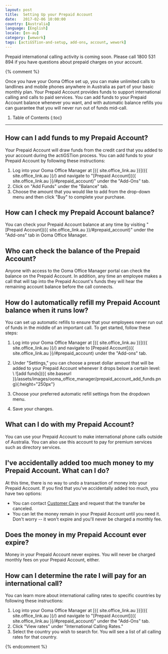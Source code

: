 ```yaml
---
layout: post
title:  Setting Up your Prepaid Account
date:   2017-02-06 10:00:00
country: [Australia]
language: [English]
locale: [en-au]
category: [wework]
tags: [actiGSTion-and-setup, add-ons, account, wework]
---
```


Prepaid international calling activity is coming soon. Please call 1800 531 894 if you have questions about prepaid charges on your account.

{% comment %}

Once you have your Ooma Office set up, you can make unlimited calls to landlines and mobile phones anywhere in Australia as part of your basic monthly plan. Your Prepaid Account provides funds to support international calling and calls to paid services. You can add funds to your Prepaid Account balance whenever you want, and with automatic balance refills you can guarantee that you will never run out of funds mid-call.

1. Table of Contents
{:toc}
* * *

## How can I add funds to my Prepaid Account?

Your Prepaid Account will draw funds from the credit card that you added to your account during the actiGSTion process. You can add funds to your Prepaid Account by following these instructions:

1. Log into your Ooma Office Manager at [{{ site.office_link.au }}]({{ site.office_link.au }}/) and navigate to "[Prepaid Account]({{ site.office_link.au }}/#prepaid_account)" under the "Add-Ons" tab.
2. Click on "Add Funds" under the "Balance" tab.
3. Choose the amount that you would like to add from the drop-down menu and then click "Buy" to complete your purchase.

## How can I check my Prepaid Account balance?

You can check your Prepaid Account balance at any time by visiting "[Prepaid Account]({{ site.office_link.au }}/#prepaid_account)" under the "Add-ons" tab in Ooma Office Manager.

## Who can check the balance of the Prepaid Account?

Anyone with access to the Ooma Office Manager portal can check the balance on the Prepaid Account. In addition, any time an employee makes a call that will tap into the Prepaid Account's funds they will hear the remaining account balance before the call connects.

## How do I automatically refill my Prepaid Account balance when it runs low?

You can set up automatic refills to ensure that your employees never run out of funds in the middle of an important call. To get started, follow these steps:

1. Log into your Ooma Office Manager at [{{ site.office_link.au }}]({{ site.office_link.au }}/) and navigate to [Prepaid Account]({{ site.office_link.au }}/#prepaid_account) under the "Add-ons" tab.
2. Under "Settings," you can choose a preset dollar amount that will be added to your Prepaid Account whenever it drops below a certain level: \\
   ![add funds]({{ site.baseurl }}/assets/images/ooma_office_manager/prepaid_account_add_funds.png){:height="250px"}

3. Choose your preferred automatic refill settings from the dropdown menu.
4. Save your changes.

## What can I do with my Prepaid Account?

You can use your Prepaid Account to make international phone calls outside of Australia. You can also use this account to pay for premium services such as directory services.

## I've accidentally added too much money to my Prepaid Account. What can I do?

At this time, there is no way to undo a transaction of money into your Prepaid Account. If you find that you've accidentally added too much, you have two options:

* You can contact [Customer Care](/au/en/contact-us) and request that the transfer be canceled.
* You can let the money remain in your Prepaid Account until you need it. Don't worry -- it won't expire and you'll never be charged a monthly fee.

## Does the money in my Prepaid Account ever expire?

Money in your Prepaid Account never expires. You will never be charged monthly fees on your Prepaid Account, either.

## How can I determine the rate I will pay for an international call?

You can learn more about international calling rates to specific countries by following these instructions:

1. Log into your Ooma Office Manager at [{{ site.office_link.au }}]({{ site.office_link.au }}/) and navigate to "[Prepaid Account]({{ site.office_link.au }}/#prepaid_account)" under the "Add-Ons" tab.
2. Click "View rates" under "International Calling Rates."
3. Select the country you wish to search for. You will see a list of all calling rates for that country.

{% endcomment %}